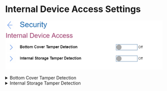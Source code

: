 # Internal Device Access Settings #
![](./img/internaldeviceaccess.png)

<details><summary>Bottom Cover Tamper Detection</summary>
One of 2 possible states:

1.	On – enables the tamper detection. If detected, Supervisor Password is required to boot the system.
2.	**Off** – disables the tamper detection. Default.

**Note**. Bottom Cover Tamper Detection will not take effect unless Supervisor Password is enabled.

| WMI Setting name | Values |
|:---|:---|
| BottomCoverTamperDetected |  |
</details>


<details><summary>Internal Storage Tamper Detection</summary>
One of 2 possible states:

1.	On – enables detecting removal of any fixed or removable Internal storage while the system is in sleep state (S3). If a storage is removed while the system is in S3 state, the system will shutdown when woken from S3. Unsaved data will be lost.
2.	**Off** – disables the tamper detection. Default.

| WMI Setting name | Values |
|:---|:---|
|  |  |
</details>